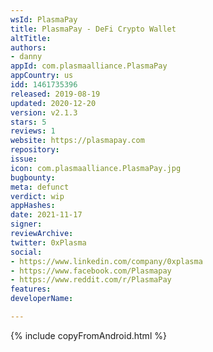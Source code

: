 ```yaml
---
wsId: PlasmaPay
title: PlasmaPay - DeFi Crypto Wallet
altTitle: 
authors:
- danny
appId: com.plasmaalliance.PlasmaPay
appCountry: us
idd: 1461735396
released: 2019-08-19
updated: 2020-12-20
version: v2.1.3
stars: 5
reviews: 1
website: https://plasmapay.com
repository: 
issue: 
icon: com.plasmaalliance.PlasmaPay.jpg
bugbounty: 
meta: defunct
verdict: wip
appHashes: 
date: 2021-11-17
signer: 
reviewArchive: 
twitter: 0xPlasma
social:
- https://www.linkedin.com/company/0xplasma
- https://www.facebook.com/Plasmapay
- https://www.reddit.com/r/PlasmaPay
features: 
developerName: 

---
```


{% include copyFromAndroid.html %}
